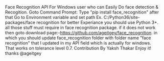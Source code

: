 Face Recognition API For Windows user who can Easily Do face detection & Recogition.
Goto Command Prompt: Type "pip install face_recognition" after that Go to Environment variable and set path Ex. C:/Python36/site-packages/face recognition
for better Experiance you should use Python 3+. all those stuff must require in face recognition package.
if it does not work then goto download page:-https://github.com/ageitgey/face_recognition.
in which you should update face_recognition folder with  folder name "face recognition" that I updated in my API field which is actually for windows.
That works on tolerance level 0.7.
Contribution By Yaksh Thakar
Enjoy it!
thanks @ageitgey
